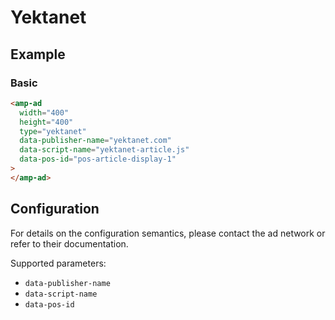 <!---
Copyright 2015 The AMP HTML Authors. All Rights Reserved.

Licensed under the Apache License, Version 2.0 (the "License");
you may not use this file except in compliance with the License.
You may obtain a copy of the License at

      http://www.apache.org/licenses/LICENSE-2.0

Unless required by applicable law or agreed to in writing, software
distributed under the License is distributed on an "AS-IS" BASIS,
WITHOUT WARRANTIES OR CONDITIONS OF ANY KIND, either express or implied.
See the License for the specific language governing permissions and
limitations under the License.
-->

# Yektanet

## Example

### Basic

```html
<amp-ad
  width="400"
  height="400"
  type="yektanet"
  data-publisher-name="yektanet.com"
  data-script-name="yektanet-article.js"
  data-pos-id="pos-article-display-1"
>
</amp-ad>
```

## Configuration

For details on the configuration semantics, please contact the ad network or refer to their documentation.

Supported parameters:

-   `data-publisher-name`
-   `data-script-name`
-   `data-pos-id`
